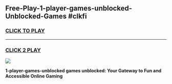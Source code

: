 
## Free-Play-1-player-games-unblocked-Unblocked-Games #clkfi
<h3>
<a href="https://news.freeplayer.one?title=1-player-games-unblocked&ref=8M">CLICK TO PLAY</a></h3>
<hr>

<h3>
<a href="https://news.freeplayer.one?title=1-player-games-unblocked&ref=8M">CLICK 2 PLAY</a>
  
</h3>

<a href="https://news.freeplayer.one?title=1-player-games-unblocked&ref=8M"><img src="https://clearcache.store/games.png"></a>


**1-player-games-unblocked games unblocked: Your Gateway to Fun and Accessible Online Gaming**
